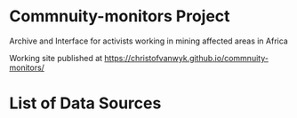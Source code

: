 # Commnuity-monitors Project
Archive and Interface for activists working in mining affected areas in Africa

Working site published at https://christofvanwyk.github.io/commnuity-monitors/

# List of Data Sources
